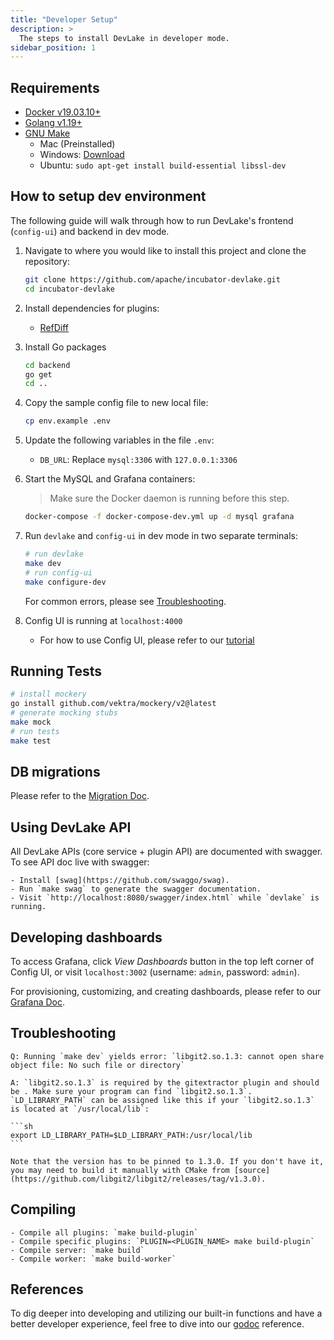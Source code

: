 ```yaml
---
title: "Developer Setup"
description: >
  The steps to install DevLake in developer mode.
sidebar_position: 1
---
```



## Requirements

- <a href="https://docs.docker.com/get-docker" target="_blank">Docker v19.03.10+</a>
- <a href="https://golang.org/doc/install" target="_blank">Golang v1.19+</a>
- <a href="https://www.gnu.org/software/make/" target="_blank">GNU Make</a>
  - Mac (Preinstalled)
  - Windows: [Download](http://gnuwin32.sourceforge.net/packages/make.htm)
  - Ubuntu: `sudo apt-get install build-essential libssl-dev`

## How to setup dev environment

The following guide will walk through how to run DevLake's frontend (`config-ui`) and backend in dev mode.


1. Navigate to where you would like to install this project and clone the repository:

   ```sh
   git clone https://github.com/apache/incubator-devlake.git
   cd incubator-devlake
   ```

2. Install dependencies for plugins:

   - [RefDiff](../Plugins/refdiff.md#development)

3. Install Go packages

    ```sh
    cd backend
	go get
    cd ..
    ```

4. Copy the sample config file to new local file:

    ```sh
    cp env.example .env
    ```

5. Update the following variables in the file `.env`:

    * `DB_URL`: Replace `mysql:3306` with `127.0.0.1:3306`

6. Start the MySQL and Grafana containers:

    > Make sure the Docker daemon is running before this step.

    ```sh
    docker-compose -f docker-compose-dev.yml up -d mysql grafana
    ```

7. Run `devlake` and `config-ui` in dev mode in two separate terminals:

    ```sh
    # run devlake
    make dev
    # run config-ui
    make configure-dev
    ```

    For common errors, please see [Troubleshooting](#troubleshotting).

8.  Config UI is running at `localhost:4000`
    - For how to use Config UI, please refer to our [tutorial](Configuration/Tutorial.md)

## Running Tests

```sh
# install mockery
go install github.com/vektra/mockery/v2@latest
# generate mocking stubs
make mock
# run tests
make test
```

## DB migrations

Please refer to the [Migration Doc](../DeveloperManuals/DBMigration.md).

## Using DevLake API

All DevLake APIs (core service + plugin API) are documented with swagger. To see API doc live with swagger:

    - Install [swag](https://github.com/swaggo/swag).
    - Run `make swag` to generate the swagger documentation.
    - Visit `http://localhost:8080/swagger/index.html` while `devlake` is running.


## Developing dashboards

To access Grafana, click *View Dashboards* button in the top left corner of Config UI, or visit `localhost:3002` (username: `admin`, password: `admin`).

For provisioning, customizing, and creating dashboards, please refer to our [Grafana Doc](../Configuration/Dashboards/GrafanaUserGuide.md).


## Troubleshooting


    Q: Running `make dev` yields error: `libgit2.so.1.3: cannot open share object file: No such file or directory`

    A: `libgit2.so.1.3` is required by the gitextractor plugin and should be . Make sure your program can find `libgit2.so.1.3`. `LD_LIBRARY_PATH` can be assigned like this if your `libgit2.so.1.3` is located at `/usr/local/lib`:

    ```sh
    export LD_LIBRARY_PATH=$LD_LIBRARY_PATH:/usr/local/lib
    ```
   
    Note that the version has to be pinned to 1.3.0. If you don't have it, you may need to build it manually with CMake from [source](https://github.com/libgit2/libgit2/releases/tag/v1.3.0).


## Compiling

    - Compile all plugins: `make build-plugin`
    - Compile specific plugins: `PLUGIN=<PLUGIN_NAME> make build-plugin`
    - Compile server: `make build`
    - Compile worker: `make build-worker`

## References

To dig deeper into developing and utilizing our built-in functions and have a better developer experience, feel free to dive into our [godoc](https://pkg.go.dev/github.com/apache/incubator-devlake) reference.

